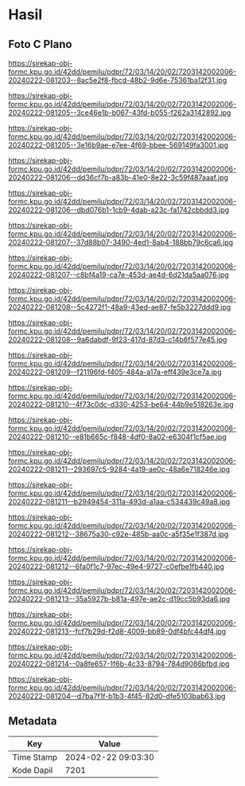 # Hasil

## Foto C Plano

https://sirekap-obj-formc.kpu.go.id/42dd/pemilu/pdpr/72/03/14/20/02/7203142002006-20240222-081203--8ac5e2f8-fbcd-48b2-9d6e-75361ba12f31.jpg

https://sirekap-obj-formc.kpu.go.id/42dd/pemilu/pdpr/72/03/14/20/02/7203142002006-20240222-081205--3ce46e1b-b067-43fd-b055-f262a3142892.jpg

https://sirekap-obj-formc.kpu.go.id/42dd/pemilu/pdpr/72/03/14/20/02/7203142002006-20240222-081205--3e16b9ae-e7ee-4f69-bbee-569149fa3001.jpg

https://sirekap-obj-formc.kpu.go.id/42dd/pemilu/pdpr/72/03/14/20/02/7203142002006-20240222-081206--dd36cf7b-a83b-41e0-8e22-3c59f487aaaf.jpg

https://sirekap-obj-formc.kpu.go.id/42dd/pemilu/pdpr/72/03/14/20/02/7203142002006-20240222-081206--dbd076b1-1cb9-4dab-a23c-fa1742cbbdd3.jpg

https://sirekap-obj-formc.kpu.go.id/42dd/pemilu/pdpr/72/03/14/20/02/7203142002006-20240222-081207--37d88b07-3490-4ed1-8ab4-188bb79c6ca6.jpg

https://sirekap-obj-formc.kpu.go.id/42dd/pemilu/pdpr/72/03/14/20/02/7203142002006-20240222-081207--c8bf4a19-ca7e-453d-ae4d-6d21da5aa076.jpg

https://sirekap-obj-formc.kpu.go.id/42dd/pemilu/pdpr/72/03/14/20/02/7203142002006-20240222-081208--5c4272f1-48a9-43ed-ae87-fe5b3227ddd9.jpg

https://sirekap-obj-formc.kpu.go.id/42dd/pemilu/pdpr/72/03/14/20/02/7203142002006-20240222-081208--9a6dabdf-9f23-417d-87d3-c14b6f577e45.jpg

https://sirekap-obj-formc.kpu.go.id/42dd/pemilu/pdpr/72/03/14/20/02/7203142002006-20240222-081209--f21196fd-f405-484a-a17a-eff439e3ce7a.jpg

https://sirekap-obj-formc.kpu.go.id/42dd/pemilu/pdpr/72/03/14/20/02/7203142002006-20240222-081210--4f73c0dc-d330-4253-be64-44b9e518263e.jpg

https://sirekap-obj-formc.kpu.go.id/42dd/pemilu/pdpr/72/03/14/20/02/7203142002006-20240222-081210--e81b665c-f848-4df0-8a02-e6304f1cf5ae.jpg

https://sirekap-obj-formc.kpu.go.id/42dd/pemilu/pdpr/72/03/14/20/02/7203142002006-20240222-081211--293697c5-9284-4a19-ae0c-48a6e718246e.jpg

https://sirekap-obj-formc.kpu.go.id/42dd/pemilu/pdpr/72/03/14/20/02/7203142002006-20240222-081211--b2949454-311a-493d-a1aa-c534439c49a8.jpg

https://sirekap-obj-formc.kpu.go.id/42dd/pemilu/pdpr/72/03/14/20/02/7203142002006-20240222-081212--38675a30-c92e-485b-aa0c-a5f35e1f387d.jpg

https://sirekap-obj-formc.kpu.go.id/42dd/pemilu/pdpr/72/03/14/20/02/7203142002006-20240222-081212--6fa0f1c7-97ec-49e4-9727-c0efbe1fb440.jpg

https://sirekap-obj-formc.kpu.go.id/42dd/pemilu/pdpr/72/03/14/20/02/7203142002006-20240222-081213--35a5927b-b81a-497e-ae2c-d19cc5b93da6.jpg

https://sirekap-obj-formc.kpu.go.id/42dd/pemilu/pdpr/72/03/14/20/02/7203142002006-20240222-081213--fcf7b29d-f2d8-4009-bb89-0df4bfc44df4.jpg

https://sirekap-obj-formc.kpu.go.id/42dd/pemilu/pdpr/72/03/14/20/02/7203142002006-20240222-081214--0a8fe657-1f6b-4c33-8794-784d9086bfbd.jpg

https://sirekap-obj-formc.kpu.go.id/42dd/pemilu/pdpr/72/03/14/20/02/7203142002006-20240222-081204--d7ba7f1f-b1b3-4f45-82d0-dfe5103bab63.jpg


## Metadata

| Key        | Value               |
| ---------- | ------------------- |
| Time Stamp | 2024-02-22 09:03:30 |
| Kode Dapil | 7201                |




